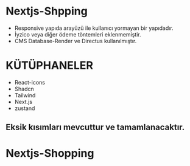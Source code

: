 # Nextjs-Shpping

- Responsive yapıda arayüzü ile kullanıcı yormayan bir yapıdadır.
- İyzico veya diğer ödeme töntemleri eklenmemiştir.
- CMS Database-Render ve Directus kullanılmıştır.

# KÜTÜPHANELER

- React-icons
- Shadcn
- Tailwind
- Next.js
- zustand

## Eksik kısımları mevcuttur ve tamamlanacaktır.
# Nextjs-Shopping
